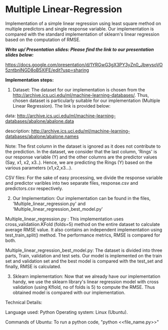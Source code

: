 # Multiple Linear-Regression
Implementation of a simple linear regression using least square method on multiple predictors and single response variable. 
Our implementation is compared with the standard implementation of sklearn's linear regression based on the computation of RMSE.

***Write up/ Presentation slides: Please find the link to our presentation slides below:***

https://docs.google.com/presentation/d/1YRGwG3gX3PY3yZn0_JbwysoVO5zntbnlNGD8oB5XIFE/edit?usp=sharing

**Implementation steps:**

1) Dataset: The dataset for our implementation is chosen from the http://archive.ics.uci.edu/ml/machine-learning-databases/. Thus, chosen dataset
is particularly suitable for our implementation (Multiple Linear Regression). The link is provided below:

data: http://archive.ics.uci.edu/ml/machine-learning-databases/abalone/abalone.data

description: http://archive.ics.uci.edu/ml/machine-learning-databases/abalone/abalone.names

Note: The first column in the dataset is ignored as it does not contribute to the prediction. In the dataset, we consider that the last  column, 'Rings' is our response variable (Y) and the other columns are the predictor values (Say, x1, x2, x3..). Hence,
we are predicting the Rings (Y) based on the various parameters (x1,x2,x3...).

CSV files: For the sake of easy processing, we divide the response variable and predictor varibles into two separate files, response.csv
and predictors.csv respectively. 

2) Our Implementation: Our implementation can be found in the files, 'Multiple_linear_regression.py' and 'Multiple_linear_regression_best_model.py'

Multiple_linear_regression.py : This implementation uses cross_validatiion.KFold (folds=5) method on the entire dataset to calculate average RMSE value. It also contains an independent implementation using test_train_split() method. The performance metrics, RMSE is compared for both.

Multiple_linear_regression_best_model.py: The dataset is divided into three parts, Train, validation and test sets. Our model is implemented on the train set and validation set and the best model is compared with the test_set and finally, RMSE is calculated.

3) Sklearn implementation: Now that we already have our implementation handy, we use the sklearn library's linear regression model with cross validation (using Kflold, no of folds is 5) to compute the RMSE. Thus obtained model is compared with our implementation.

Technical Details:

Language used: Python
Operating system: Linux (Ubuntu).

Commands of Ubuntu:
To run a python code, "python <<file_name.py>>"


